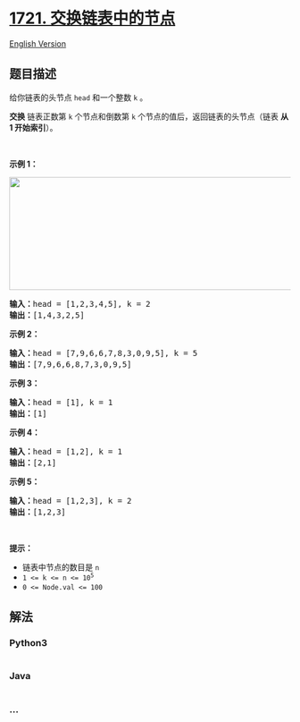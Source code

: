 # [1721. 交换链表中的节点](https://leetcode-cn.com/problems/swapping-nodes-in-a-linked-list)

[English Version](/solution/1700-1799/1721.Swapping%20Nodes%20in%20a%20Linked%20List/README_EN.md)

## 题目描述

<!-- 这里写题目描述 -->

<p>给你链表的头节点 <code>head</code> 和一个整数 <code>k</code> 。</p>

<p><strong>交换</strong> 链表正数第 <code>k</code> 个节点和倒数第 <code>k</code> 个节点的值后，返回链表的头节点（链表 <strong>从 1 开始索引</strong>）。</p>

<p> </p>

<p><strong>示例 1：</strong></p>
<img alt="" src="https://assets.leetcode-cn.com/aliyun-lc-upload/uploads/2021/01/10/linked1.jpg" style="width: 722px; height: 202px;" />
<pre>
<strong>输入：</strong>head = [1,2,3,4,5], k = 2
<strong>输出：</strong>[1,4,3,2,5]
</pre>

<p><strong>示例 2：</strong></p>

<pre>
<strong>输入：</strong>head = [7,9,6,6,7,8,3,0,9,5], k = 5
<strong>输出：</strong>[7,9,6,6,8,7,3,0,9,5]
</pre>

<p><strong>示例 3：</strong></p>

<pre>
<strong>输入：</strong>head = [1], k = 1
<strong>输出：</strong>[1]
</pre>

<p><strong>示例 4：</strong></p>

<pre>
<strong>输入：</strong>head = [1,2], k = 1
<strong>输出：</strong>[2,1]
</pre>

<p><strong>示例 5：</strong></p>

<pre>
<strong>输入：</strong>head = [1,2,3], k = 2
<strong>输出：</strong>[1,2,3]
</pre>

<p> </p>

<p><strong>提示：</strong></p>

<ul>
	<li>链表中节点的数目是 <code>n</code></li>
	<li><code>1 <= k <= n <= 10<sup>5</sup></code></li>
	<li><code>0 <= Node.val <= 100</code></li>
</ul>


## 解法

<!-- 这里可写通用的实现逻辑 -->

<!-- tabs:start -->

### **Python3**

<!-- 这里可写当前语言的特殊实现逻辑 -->

```python

```

### **Java**

<!-- 这里可写当前语言的特殊实现逻辑 -->

```java

```

### **...**

```

```

<!-- tabs:end -->
